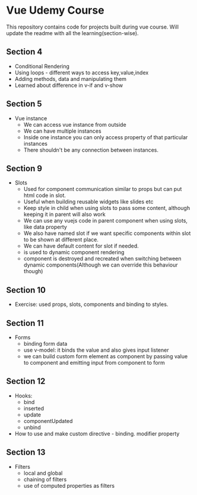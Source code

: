 # Vue Udemy Course

This repository contains code for projects built during vue course. Will update the readme with all the learning(section-wise).

## Section 4

- Conditional Rendering
- Using loops - different ways to access key,value,index
- Adding methods, data and manipulating them
- Learned about difference in v-if and v-show

## Section 5

- Vue instance
  - We can access vue instance from outside
  - We can have multiple instances
  - Inside one instance you can only access property of that particular instances
  - There shouldn't be any connection between instances.

## Section 9

- Slots
  - Used for component communication similar to props but can put html code in slot.
  - Useful when building reusable widgets like slides etc
  - Keep style in child when using slots to pass some content, although keeping it in parent will also work
  - We can use any vuejs code in parent component when using slots, like data property
  - We also have named slot if we want specific components within slot to be shown at different place.
  - We can have default content for slot if needed.
  - <component> is used to dynamic component rendering
  - component is destroyed and recreated when switching between dynamic components(Although we can override this behaviour though)

## Section 10

- Exercise: used props, slots, components and binding to styles.

## Section 11

- Forms
  - binding form data
  - use v-model: it binds the value and also gives input listener
  - we can build custom form element as component by passing value to component and emitting input from component to form

## Section 12

- Hooks:
  - bind
  - inserted
  - update
  - componentUpdated
  - unbind
- How to use and make custom directive - binding. modifier property

## Section 13

- Filters
  - local and global
  - chaining of filters
  - use of computed properties as filters
